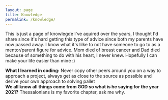 ```yaml
---
layout: page
title: Knowledge
permalink: /knowledge/
---
```

<!--- [Next Page - Home Page](/index.md) | [Next Page - Research I've Done](/Research.md) | [Next Page -My Paintings](/Paintings.md) | [Next Page - Scriptures](/Verses.md) | [Next Page - Music/Videos](/CO.md) ---> 

This is just a page of knowlegde I've aquired over the years, I thought I'd share since it's hard getting this type of advice since both my parents have now passed away. I know what it's lilke to not have someone to go to as a mentor/parent figure for advice. Mom died of breast cancer and Dad died because of something to do with his heart, I never knew. Hopefully I can make your life easier than mine :)

**What I learned in coding:** Never copy other peers around you on a way to approach a project, always get as close to the source as possible and derive your own approach to solving pallet  
**We all know all things come from GOD so what is he saying for the year 2021?** Thessalonians is my favorite chapter, ask me why.  




